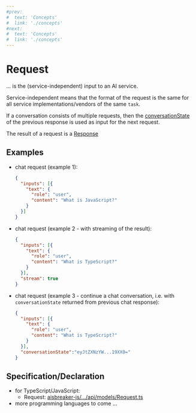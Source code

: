 ```yaml
---
#prev:
#  text: 'Concepts'
#  link: './concepts'
#next:
#  text: 'Concepts'
#  link: './concepts'
---
```



Request
=======
... is the (service-independent) input to an AI service. 

Service-independent means that the format of the request is the same for all service implementations/vendors of the same `task`.

If a conversation consists of multiple requests, then the [conversationState](conversation-state) of the previous response is used as input for the next request.

The result of a request is a [Response](response.md)

Examples
--------

- chat request (example 1):
  ```json
  {
    "inputs": [{
      "text": {
        "role": "user",
        "content": "What is JavaScript?"
      }
    }]
  }
  ```
- chat request (example 2 - with streaming of the result):
  ```json
  {
    "inputs": [{
      "text": {
        "role": "user",
        "content": "What is TypeScript?"
      }
    }],
    "stream": true
  }
  ```
- chat request (example 3 - continue a chat conversation, i.e. with `conversationState` returned from previous chat response):
  ```json
  {
    "inputs": [{
      "text": {
        "role": "user",
        "content": "What is TypeScript?"
      }
    }],
    "conversationState":"eyJtZXNzYW...19XX0="
  }
  ```


Specification/Declaration
-------------------------
- for TypeScript/JavaScript:
  - Request: [aisbreaker-js/.../api/models/Request.ts](https://github.com/aisbreaker/aisbreaker-js/blob/develop/packages/aisbreaker-api-js/src/api/models/Request.ts)
- more programming languages to come ...
